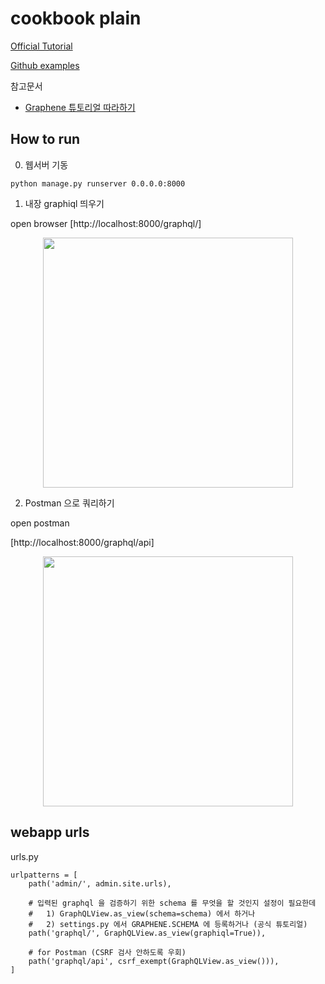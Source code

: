 # cookbook plain

[Official Tutorial](https://docs.graphene-python.org/projects/django/en/latest/tutorial-relay/)

[Github examples](https://github.com/graphql-python/graphene-django/tree/master/examples)

참고문서

- [Graphene 튜토리얼 따라하기](https://jonnung.dev/graphql/2019/08/05/python-graphql-graphene-tutorial/)


## How to run

0) 웹서버 기동

```
python manage.py runserver 0.0.0.0:8000
```

1) 내장 graphiql 띄우기

open browser [http://localhost:8000/graphql/]

<p align="center">
<img height="400" src="https://github.com/maxmin93/graphene_examples/blob/master/cookbook/doc/graphene_examples-cookbook-graphi.png">
</p>

2) Postman 으로 쿼리하기

open postman

<POST> [http://localhost:8000/graphql/api]

<p align="center">
<img height="400" src="https://github.com/maxmin93/graphene_examples/blob/master/cookbook/doc/graphene_examples-cookbook-Postman.png">
</p>

## webapp urls

urls.py 
```
urlpatterns = [
    path('admin/', admin.site.urls),
    
    # 입력된 graphql 을 검증하기 위한 schema 를 무엇을 할 것인지 설정이 필요한데
    #   1) GraphQLView.as_view(schema=schema) 에서 하거나
    #   2) settings.py 에서 GRAPHENE.SCHEMA 에 등록하거나 (공식 튜토리얼)
    path('graphql/', GraphQLView.as_view(graphiql=True)),
    
    # for Postman (CSRF 검사 안하도록 우회)
    path('graphql/api', csrf_exempt(GraphQLView.as_view())),
]
```
